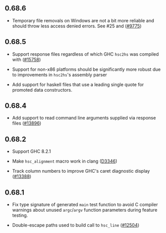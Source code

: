## 0.68.6

 - Temporary file removals on Windows are not a bit more reliable and should
   throw less access denied errors.  See #25 and
   ([#9775](https://gitlab.haskell.org/ghc/ghc/issues/9775))

## 0.68.5

 - Support response files regardless of which GHC `hsc2hs` was compiled
   with ([#15758](https://ghc.haskell.org/trac/ghc/ticket/15758))

 - Support for non-x86 platforms should be significantly more robust due to
   improvements in `hsc2hs`'s assembly parser

 - Add support for haskell files that use a leading single quote for promoted
   data constructors.

## 0.68.4

 - Add support to read command line arguments supplied via response files
   ([#13896](https://ghc.haskell.org/trac/ghc/ticket/13388))

## 0.68.2

 - Support GHC 8.2.1

 - Make `hsc_alignment` macro work in clang
   ([D3346](https://phabricator.haskell.org/D3346))

 - Track column numbers to improve GHC's caret diagnostic display
   ([#13388](https://ghc.haskell.org/trac/ghc/ticket/13388))

## 0.68.1

 - Fix type signature of generated `main` test function
   to avoid C compiler warnings about unused `argc`/`argv`
   function parameters during feature testing.

 - Double-escape paths used to build call to `hsc_line`
   ([#12504](http://ghc.haskell.org/ticket/12504))
